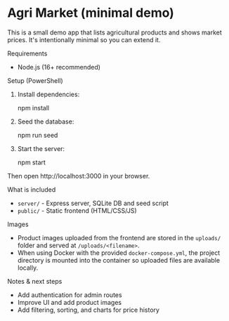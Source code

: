 # Agri Market (minimal demo)

This is a small demo app that lists agricultural products and shows market prices. It's intentionally minimal so you can extend it.

Requirements
- Node.js (16+ recommended)

Setup (PowerShell)

1. Install dependencies:

   npm install

2. Seed the database:

   npm run seed

3. Start the server:

   npm start

Then open http://localhost:3000 in your browser.

What is included
- `server/` - Express server, SQLite DB and seed script
- `public/` - Static frontend (HTML/CSS/JS)

Images
- Product images uploaded from the frontend are stored in the `uploads/` folder and served at `/uploads/<filename>`.
- When using Docker with the provided `docker-compose.yml`, the project directory is mounted into the container so uploaded files are available locally.

Notes & next steps
- Add authentication for admin routes
- Improve UI and add product images
- Add filtering, sorting, and charts for price history
